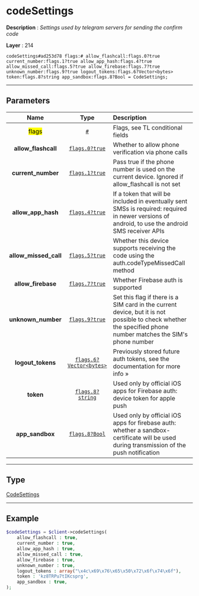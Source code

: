 # codeSettings

**Description** : *Settings used by telegram servers for sending the confirm code*

**Layer** : 214

```tl
codeSettings#ad253d78 flags:# allow_flashcall:flags.0?true current_number:flags.1?true allow_app_hash:flags.4?true allow_missed_call:flags.5?true allow_firebase:flags.7?true unknown_number:flags.9?true logout_tokens:flags.6?Vector<bytes> token:flags.8?string app_sandbox:flags.8?Bool = CodeSettings;
```

---

## Parameters

| Name | Type | Description |
| :---: | :---: | :--- |
| <mark>flags</mark> | [`#`](type/#) | Flags, see TL conditional fields |
| **allow_flashcall** | [`flags.0?true`](type/true) | Whether to allow phone verification via phone calls |
| **current_number** | [`flags.1?true`](type/true) | Pass true if the phone number is used on the current device. Ignored if allow_flashcall is not set |
| **allow_app_hash** | [`flags.4?true`](type/true) | If a token that will be included in eventually sent SMSs is required: required in newer versions of android, to use the android SMS receiver APIs |
| **allow_missed_call** | [`flags.5?true`](type/true) | Whether this device supports receiving the code using the auth.codeTypeMissedCall method |
| **allow_firebase** | [`flags.7?true`](type/true) | Whether Firebase auth is supported |
| **unknown_number** | [`flags.9?true`](type/true) | Set this flag if there is a SIM card in the current device, but it is not possible to check whether the specified phone number matches the SIM's phone number |
| **logout_tokens** | [`flags.6?Vector<bytes>`](type/bytes) | Previously stored future auth tokens, see the documentation for more info » |
| **token** | [`flags.8?string`](type/string) | Used only by official iOS apps for Firebase auth: device token for apple push |
| **app_sandbox** | [`flags.8?Bool`](type/Bool) | Used only by official iOS apps for firebase auth: whether a sandbox-certificate will be used during transmission of the push notification |

---

## Type

[CodeSettings](type/CodeSettings)

---

## Example

```php
$codeSettings = $client->codeSettings(
	allow_flashcall : true,
	current_number : true,
	allow_app_hash : true,
	allow_missed_call : true,
	allow_firebase : true,
	unknown_number : true,
	logout_tokens : array("\x4c\x69\x76\x65\x50\x72\x6f\x74\x6f"),
	token : 'kz8TRPu7tIKcsprg',
	app_sandbox : true,
);
```
